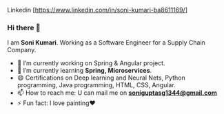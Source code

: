 Linkedin [https://www.linkedin.com/in/soni-kumari-ba8611169/]

### Hi there 👋
 I am **Soni Kumari**. Working as a Software Engineer for a Supply Chain Company.
- 🔭 I’m currently working on Spring & Angular project.
- 🌱 I’m currently learning **Spring, Microservices**.
- :smile: Certifications on Deep learning and Neural Nets, Python programming, Java programming, HTML, CSS, Angular.
- 📫 How to reach me: U can mail me on **soniguptasg1344@gmail.com**
- ⚡ Fun fact: I love painting:heart:
